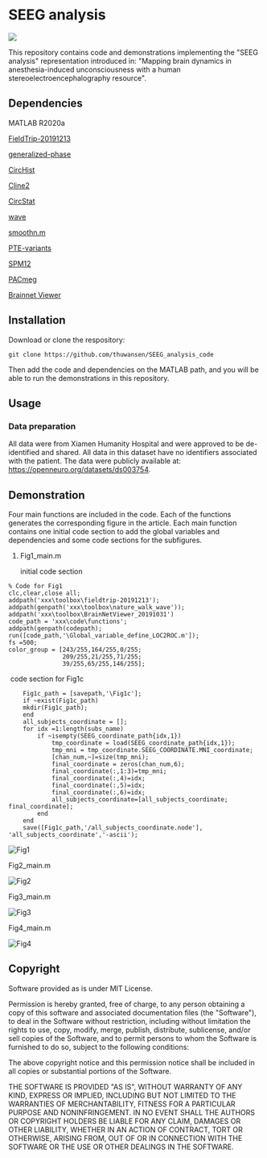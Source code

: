 
# SEEG analysis
![](D:\sen\github_thuwansen\SEEG_analysis_code\SEEG_operation.png)

This repository contains code and demonstrations implementing the "SEEG analysis" representation introduced in: "Mapping brain dynamics in anesthesia-induced unconsciousness with a human stereoelectroencephalography resource".

## Dependencies

MATLAB R2020a

[FieldTrip-20191213](https://www.fieldtriptoolbox.org/)

[generalized-phase](https://github.com/mullerlab/generalized-phase)

[CircHist](https://github.com/zifredder/CircHist)

[Cline2](https://www.mathworks.com/matlabcentral/fileexchange/14677-cline)

[CircStat](https://github.com/circstat/circstat-matlab)

[wave](https://github.com/mullerlab/wave-matlab)

[smoothn.m](https://www.mathworks.com/matlabcentral/fileexchange/25634-smoothn)

[PTE-variants](https://github.com/angelikipapana/PTE-variants)

[SPM12](https://www.fil.ion.ucl.ac.uk/spm/software/spm12/)

[PACmeg](https://github.com/neurofractal/PACmeg)

[Brainnet Viewer](https://www.nitrc.org/projects/bnv/)

## Installation

Download or clone the respository:

```
git clone https://github.com/thuwansen/SEEG_analysis_code
```

Then add the code and dependencies on the MATLAB path, and you will be able to run the demonstrations in this repository.

Usage
-----------------

### Data preparation

All data were from Xiamen Humanity Hospital and were approved to be de-identified and shared. All data in this dataset have no identifiers associated with the patient. The data were publicly available at: https://openneuro.org/datasets/ds003754.


Demonstration
----------

Four main functions are included in the code. Each of the functions generates the corresponding figure in the article. Each main function contains one initial code section to add the global variables and dependencies and some code sections for the subfigures. 

1. Fig1_main.m

   initial code section

```
% Code for Fig1
clc,clear,close all;
addpath('xxx\toolbox\fieldtrip-20191213');
addpath(genpath('xxx\toolbox\nature_walk_wave'));
addpath('xxx\toolbox\BrainNetViewer_20191031')
code_path = 'xxx\code\functions';
addpath(genpath(codepath);
run([code_path,'\Global_variable_define_LOC2ROC.m']);
fs =500;
color_group = [243/255,164/255,0/255;
               209/255,21/255,71/255;
               39/255,65/255,146/255];
```

​		code section for Fig1c

		Fig1c_path = [savepath,'\Fig1c'];
		if ~exist(Fig1c_path)
	    mkdir(Fig1c_path);
	    end
	    all_subjects_coordinate = [];
	    for idx =1:length(subs_name)
	        if ~isempty(SEEG_coordinate_path{idx,1})
	            tmp_coordinate = load(SEEG_coordinate_path{idx,1});   
	            tmp_mni = tmp_coordinate.SEEG_COORDINATE.MNI_coordinate;
	            [chan_num,~]=size(tmp_mni);
	            final_coordinate = zeros(chan_num,6);
	            final_coordinate(:,1:3)=tmp_mni;
	            final_coordinate(:,4)=idx;
	            final_coordinate(:,5)=idx;
	            final_coordinate(:,6)=idx;
	            all_subjects_coordinate=[all_subjects_coordinate; final_coordinate];
	        end
	    end
	    save([Fig1c_path,'/all_subjects_coordinate.node'], 'all_subjects_coordinate','-ascii');
![Fig1](D:\sen\github_thuwansen\SEEG_analysis_code\Fig1.png)



Fig2_main.m

![Fig2](D:\sen\github_thuwansen\SEEG_analysis_code\Fig2.png)

Fig3_main.m

![Fig3](D:\sen\github_thuwansen\SEEG_analysis_code\Fig3.png)

Fig4_main.m

![Fig4](D:\sen\github_thuwansen\SEEG_analysis_code\Fig4.png)

## Copyright

Software provided as is under MIT License.

Permission is hereby granted, free of charge, to any person obtaining a copy of this software and associated documentation files (the "Software"), to deal in the Software without restriction, including without limitation the rights to use, copy, modify, merge, publish, distribute, sublicense, and/or sell copies of the Software, and to permit persons to whom the Software is furnished to do so, subject to the following conditions:

The above copyright notice and this permission notice shall be included in all copies or substantial portions of the Software.

THE SOFTWARE IS PROVIDED "AS IS", WITHOUT WARRANTY OF ANY KIND, EXPRESS OR IMPLIED, INCLUDING BUT NOT LIMITED TO THE WARRANTIES OF MERCHANTABILITY, FITNESS FOR A PARTICULAR PURPOSE AND NONINFRINGEMENT. IN NO EVENT SHALL THE AUTHORS OR COPYRIGHT HOLDERS BE LIABLE FOR ANY CLAIM, DAMAGES OR OTHER LIABILITY, WHETHER IN AN ACTION OF CONTRACT, TORT OR OTHERWISE, ARISING FROM, OUT OF OR IN CONNECTION WITH THE SOFTWARE OR THE USE OR OTHER DEALINGS IN THE SOFTWARE.
